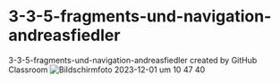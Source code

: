 # 3-3-5-fragments-und-navigation-andreasfiedler
3-3-5-fragments-und-navigation-andreasfiedler created by GitHub Classroom
![Bildschirmfoto 2023-12-01 um 10 47 40](https://github.com/SI-Classroom-Batch-012/3-3-5-fragments-und-navigation-andreasfiedler/assets/144686125/3e7abae6-6f56-45de-8e65-76cb651cfee8)
